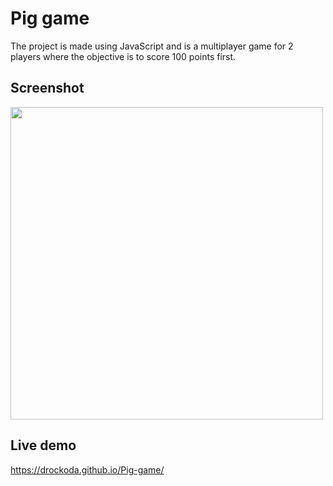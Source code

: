 # Pig game
The project is made using JavaScript and is a multiplayer game for 2 players where the objective is to score 100 points first.

## Screenshot
<img src="img/ss.JPG" height=500px>

## Live demo
https://drockoda.github.io/Pig-game/

